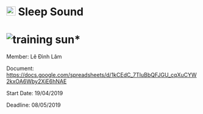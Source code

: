 # <img src="http://www.carlosicaza.com/wp-content/uploads/2014/07/Swift-logo.png" width="24"> Sleep Sound

![training sun*](https://img.shields.io/badge/training-sun*-orange.svg)
============

Member: Lê Đình Lâm

Document: https://docs.google.com/spreadsheets/d/1kCEdC_7TIuBbQFJGU_cqXuCYW2kxOA6Wby2XiE6hNAE

Start Date: 19/04/2019

Deadline: 08/05/2019


